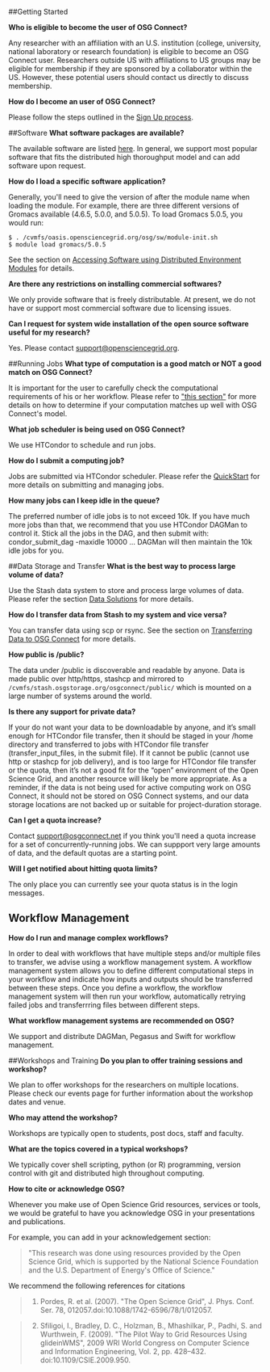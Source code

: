 [title]: - "Frequently Asked Questions"

##Getting Started

**Who is eligible to become the user of OSG Connect?**

Any researcher with an affiliation with an U.S. institution (college, university, national laboratory or research foundation) is eligible to become an OSG Connect user.  Researchers outside US with affiliations to US groups may be eligible for membership if they are sponsored by a collaborator within the US.  However, these potential users should contact us directly to discuss membership.

**How do I become an user of OSG Connect?**

Please follow the steps outlined in the [Sign Up process](http://osgconnect.net/signup). 

##Software
**What software packages are available?**

The available software are listed [here](http://support.opensciencegrid.org/solution/categories/5000160799/folders/5000260921/articles/5000634397-software-modules-catalog).   In general, we support most popular software that fits the distributed high thoroughput model and can add software upon request.
 
**How do I load a specific software application?**

Generally, you'll need to give the version of after the module name when loading the module.
For example, there are three different versions of Gromacs available (4.6.5, 5.0.0, and 5.0.5).  To load Gromacs 5.0.5, you would run:

    $ . /cvmfs/oasis.opensciencegrid.org/osg/sw/module-init.sh
    $ module load gromacs/5.0.5


See the section on [Accessing Software using Distributed Environment Modules](http://support.opensciencegrid.org/solution/categories/5000160799/folders/5000260921/articles/5000634394-accessing-software-using-distributed-environment-modules) for details.
 
**Are there any restrictions on installing commercial softwares?**

We only provide software that is freely distributable. At present, we do not have or support most commercial software due to licensing issues. 
 
**Can I request for system wide installation of  the open source software useful for my research?**

Yes. Please contact <support@opensciencegrid.org>.

##Running Jobs
**What type of computation is a good match or NOT a good match on OSG Connect?**

It is important for the user to carefully check the computational requirements of his or her workflow. Please refer to ["this section"](http://support.opensciencegrid.org/solution/categories/5000131843/folders/5000209523/articles/5000632058-is-high-throughput-computing-for-you-) for more details on how to determine if your computation matches up well with OSG Connect's model.

**What job scheduler is being used on OSG Connect?**

We use HTCondor to schedule and run jobs.
 
**How do I submit a computing job?**

Jobs are submitted via HTCondor scheduler. Please refer the [QuickStart](http://support.opensciencegrid.org/support/solutions/articles/5000633410-osg-connect-quickstart) for more details on submitting and managing jobs.

**How many jobs can I keep idle in the queue?**

The preferred number of idle jobs is to not exceed 10k. If you have much more jobs than that, we recommend that you use HTCondor DAGMan to control it. Stick all the jobs in the DAG, and then submit with: condor_submit_dag -maxidle 10000 ...  DAGMan will then maintain the 10k idle jobs for you.

##Data Storage and Transfer
**What is the best way to process large volume of data?**

Use the Stash data system to store and process large volumes of data. Please refer the section [Data Solutions](http://support.opensciencegrid.org/support/solutions/folders/5000262152) for more details. 
 
**How do I transfer data from Stash to my system and vice versa?**

You can transfer data using scp or rsync. See the section on [Transferring Data to OSG Connect](http://support.opensciencegrid.org/support/solutions/folders/5000260918) for more details.

**How public is /public?**

The data under /public is discoverable and readable by anyone. Data is made public over http/https, stashcp and mirrored to `/cvmfs/stash.osgstorage.org/osgconnect/public/` which is mounted on a large number of systems around the world.

**Is there any support for private data?**

If your do not want your data to be downloadable by anyone, and it’s small enough for HTCondor file transfer, then it should be staged in your /home directory and transferred to jobs with HTCondor file transfer (transfer_input_files, in the submit file). If it cannot be public (cannot use http or stashcp for job delivery), and is too large for HTCondor file transfer or the quota, then it’s not a good fit for the “open” environment of the Open Science Grid, and another resource will likely be more appropriate. As a reminder, if the data is not being used for active computing work on OSG Connect, it should not be stored on OSG Connect systems, and our data storage locations are not backed up or suitable for project-duration storage.

**Can I get a quota increase?**

Contact support@osgconnect.net if you think you'll need a quota increase for a set of concurrently-running jobs. We can suppport very large amounts of data, and the default quotas are a starting point.

**Will I get notified about hitting quota limits?**

The only place you can currently see your quota status is in the login messages.

## Workflow Management

**How do I run and manage complex workflows?**

In order to deal with workflows that have multiple steps and/or multiple files to transfer, we advise using a workflow management system.  A workflow management system allows you to define different computational steps in your workflow and indicate how inputs and outputs should be transferred between these steps.  Once you define a workflow, the workflow management system will then run your workflow, automatically retrying failed jobs and transferrring files between different steps.

**What workflow management systems are recommended on OSG?**

We support and distribute DAGMan, Pegasus and Swift for workflow management.

##Workshops and Training
**Do you plan to offer training sessions and workshop?**

We plan to offer workshops for the researchers on multiple locations. Please check our events page for further information about the workshop dates and venue. 
 
**Who may attend the workshop?**

Workshops are typically open to students, post docs, staff and faculty.
 
**What are the topics covered in a typical workshops?**

We typically cover shell scripting, python (or R) programming, version control with git  and distributed high throughout computing.  

**How to cite or acknowledge OSG?**

Whenever you make use of Open Science Grid resources, services or tools, we would be grateful to have you acknowledge OSG in your presentations and publications. 

For example, you can add in your acknowledgement section:
 
> "This research was done using resources provided by the Open Science Grid, which is supported by the National Science Foundation and the U.S. Department of Energy's Office of Science." 

We recommend the following references for citations

> 1) Pordes, R. et al. (2007). "The Open Science Grid", J. Phys. Conf. Ser. 78, 012057.doi:10.1088/1742-6596/78/1/012057.

> 2) Sfiligoi, I., Bradley, D. C., Holzman, B., Mhashilkar, P., Padhi, S. and Wurthwein, F. (2009). "The Pilot Way to Grid Resources Using glideinWMS", 2009 WRI World Congress on Computer Science and Information Engineering, Vol. 2, pp. 428–432. doi:10.1109/CSIE.2009.950.
 

 
